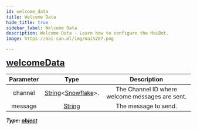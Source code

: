 ```yaml
---
id: welcome_data
title: Welcome Data
hide_title: true
sidebar_label: Welcome Data
description: Welcome Data - Learn how to configure the MaiBot.
image: https://mai-san.ml/img/mai%207.png

---
```

<b> <font size='5'> [welcomeData](#) </font>

| Parameter | Type | Description |
|:-:|:-:|:-:|
|channel| [String](https://developer.mozilla.org/en-US/docs/Web/JavaScript/Reference/Global_Objects/String)<[Snowflake](https://discord.js.org/#/docs/main/stable/typedef/Snowflake)>. | The Channel ID where welcome messages are sent.
|message| [String](https://developer.mozilla.org/en-US/docs/Web/JavaScript/Reference/Global_Objects/String)| The message to send.

*Type: [object](https://developer.mozilla.org/en-US/docs/Web/JavaScript/Reference/Global_Objects/Object)*
